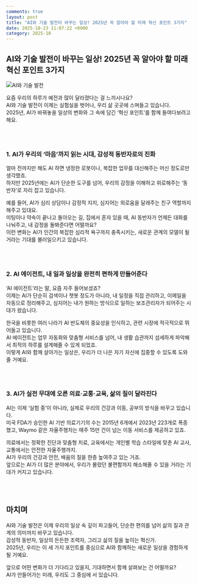 ```yaml
---
comments: true
layout: post
title: "AI와 기술 발전이 바꾸는 일상! 2025년 꼭 알아야 할 미래 혁신 포인트 3가지"
date: 2025-10-23 11:07:22 +0900
category: 2025-10
---
```


## AI와 기술 발전이 바꾸는 일상! 2025년 꼭 알아야 할 미래 혁신 포인트 3가지

![AI와 기술 발전](https://images.unsplash.com/photo-1734779205625-d866b33889a9?crop=entropy&cs=tinysrgb&fit=max&fm=jpg&ixid=M3w4MTk5NDN8MHwxfHJhbmRvbXx8fHx8fHx8fDE3NjExODUyMDF8&ixlib=rb-4.1.0&q=80&w=400)

요즘 우리의 하루가 예전과 많이 달라졌다는 걸 느끼시나요?  
AI와 기술 발전이 이제는 실험실을 벗어나, 우리 삶 곳곳에 스며들고 있습니다.  
2025년, AI가 바꿔놓을 일상의 변화와 그 속에 담긴 ‘혁신 포인트’를 함께 들여다보려고 해요.

<br><br>

### 1. AI가 우리의 ‘마음’까지 읽는 시대, 감성적 동반자로의 진화

얼마 전까지만 해도 AI 하면 냉정한 로봇이나, 복잡한 업무를 대신해주는 머신 정도로만 생각했죠.  
하지만 2025년에는 AI가 단순한 도구를 넘어, 우리의 감정을 이해하고 위로해주는 ‘동반자’로 자리 잡고 있습니다.

예를 들어, AI가 심리 상담이나 감정적 지지, 심지어는 외로움을 달래주는 친구 역할까지 해주고 있대요.  
미팅이나 약속이 끝나고 돌아오는 길, 집에서 혼자 있을 때, AI 동반자가 언제든 대화를 나눠주고, 내 감정을 돌봐준다면 어떨까요?  
이런 변화는 AI가 인간의 복잡한 심리적 욕구까지 충족시키는, 새로운 관계의 모델이 될 거라는 기대를 불러일으키고 있습니다.

<br><br>

### 2. AI 에이전트, 내 일과 일상을 완전히 편하게 만들어준다

‘AI 에이전트’라는 말, 요즘 자주 들어보셨죠?  
이제는 AI가 단순히 검색이나 챗봇 정도가 아니라, 내 일정을 직접 관리하고, 이메일을 자동으로 정리해주고, 심지어는 내가 원하는 방식으로 일하는 보조관리자가 되어주는 시대가 왔습니다.

한국을 비롯한 여러 나라가 AI 반도체의 중요성을 인식하고, 관련 시장에 적극적으로 뛰어들고 있습니다.  
AI 에이전트는 업무 자동화와 맞춤형 서비스를 넘어, 내 생활 습관까지 섬세하게 파악해서 최적의 하루를 설계해줄 수 있게 되었죠.  
이렇게 AI와 함께 살아가는 일상은, 우리가 더 나은 자기 자신에 집중할 수 있도록 도와줄 거예요.

<br><br>

### 3. AI가 실전 무대에 오른 의료·교통·교육, 삶의 질이 달라진다

AI는 이제 ‘실험 중’이 아니라, 실제로 우리의 건강과 이동, 공부의 방식을 바꾸고 있습니다.  
미국 FDA가 승인한 AI 기반 의료기기의 수는 2015년 6개에서 2023년 223개로 폭증했고, Waymo 같은 자율주행차는 매주 15만 건이 넘는 이동 서비스를 제공하고 있죠.

의료에서는 정확한 진단과 맞춤형 치료, 교육에서는 개인별 학습 스타일에 맞춘 AI 교사, 교통에서는 안전한 자율주행까지.  
AI가 우리의 건강과 안전, 배움의 질을 한층 높여주고 있는 거죠.  
앞으로는 AI가 더 많은 분야에서, 우리가 몰랐던 불편함까지 해소해줄 수 있을 거라는 기대가 커지고 있습니다.

<br><br>

## 마치며

AI와 기술 발전은 이제 우리의 일상 속 깊이 파고들어, 단순한 편의를 넘어 삶의 질과 관계의 의미까지 바꾸고 있습니다.  
감성적 동반자, 일상의 든든한 조력자, 그리고 삶의 질을 높이는 혁신가.  
2025년, 우리는 이 세 가지 포인트를 중심으로 AI와 함께하는 새로운 일상을 경험하게 될 거예요.

앞으로 어떤 변화가 더 기다리고 있을지, 기대하면서 함께 살펴보는 건 어떨까요?  
AI가 만들어가는 미래, 우리도 그 중심에 서 있습니다.
